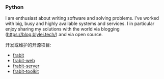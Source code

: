 ### Python 

I am enthusiast about writing software and solving problems. I’ve worked with big, busy and highly available systems and services. I in particular enjoy sharing my solutions with the world via blogging (https://blog.blylei.tech/) and via open source.

开发或维护的开源项目:

- [frabit](https://github.com/frabitech/frabit)
- [frabit-web](https://github.com/frabitech/frabit-web)
- [frabit-server](https://github.com/frabitech/frabit-server)
- [frabit-toolkit](https://github.com/frabitech/frabit-toolkit) 
